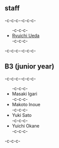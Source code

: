 <h2>staff</h2>-c-c-c--c-c-c-<ul>-c-c-c- <li id="ryuichiueda"><a href="http://lab.ueda.asia/?page_id=42">Ryuichi Ueda</a></li>-c-c-c-</ul>-c-c-c--c-c-c-<h2>B3 (junior year)</h2>-c-c-c--c-c-c-<ul>-c-c-c- <li>Masaki Igari</li>-c-c-c- <li>Makoto Inoue</li>-c-c-c- <li>Yuki Sato</li>-c-c-c- <li>Yuichi Okane</li>-c-c-c-</ul>-c-c-c-

